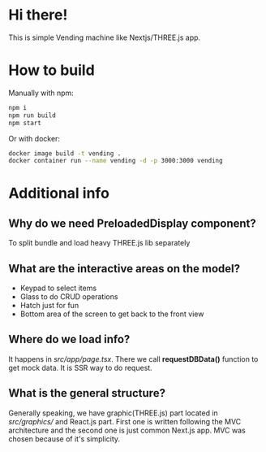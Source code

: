 # Hi there!
This is simple Vending machine like Nextjs/THREE.js app.

# How to build
Manually with npm:
```bash
npm i
npm run build
npm start
```

Or with docker:
```bash
docker image build -t vending .
docker container run --name vending -d -p 3000:3000 vending
```

# Additional info
## Why do we need PreloadedDisplay component?
To split bundle and load heavy THREE.js lib separately 

## What are the interactive areas on the model?
 - Keypad to select items
 - Glass to do CRUD operations
 - Hatch just for fun
 - Bottom area of the screen to get back to the front view

## Where do we load info?
It happens in _src/app/page.tsx_. There we call __requestDBData()__ function to get mock data. It is SSR way to do request.

## What is the general structure?
Generally speaking, we have graphic(THREE.js) part located in _src/graphics/_ and React.js part. First one is written following the MVC architecture and the second one is just common Next.js app. MVC was chosen because of it's simplicity.